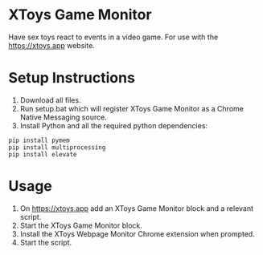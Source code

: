 # XToys Game Monitor
Have sex toys react to events in a video game. For use with the https://xtoys.app website.

# Setup Instructions
1. Download all files.
2. Run setup.bat which will register XToys Game Monitor as a Chrome Native Messaging source.
3. Install Python and all the required python dependencies:
```
pip install pymem
pip install multiprocessing
pip install elevate
```

# Usage
1. On https://xtoys.app add an XToys Game Monitor block and a relevant script.
2. Start the XToys Game Monitor block.
3. Install the XToys Webpage Monitor Chrome extension when prompted.
4. Start the script.
